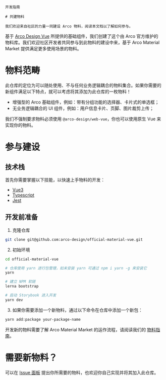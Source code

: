 `````
开发指南

# 共建物料

我们欢迎来自社区的力量一同建设 Arco 物料，阅读本文档以了解如何参与。
`````

基于 [Arco Design Vue](https://arco.design/vue) 所提供的基础组件，我们创建了这个由 Arco 官方维护的物料库。我们欢迎社区开发者共同参与到此物料的建设中来，基于 Arco Material Market 提供满足更多使用场景的物料。

# 物料范畴

此仓库的定位为可以随处使用、不与任何业务逻辑耦合的物料集合。如果你需要的新组件满足以下特点，就可以考虑将其添加为此仓库的一枚物料！

* 增强型的 Arco 基础组件，例如：带有分组功能的选择器、卡片式的单选框；
* 无业务逻辑耦合的 UI 组件，例如：用户信息卡片、页脚、图片裁剪上传；

我们不强制要求物料必须使用 `@arco-design/web-vue`，你也可以使用原生 Vue 来实现你的物料。

# 参与建设

## 技术栈

首先你需要掌握以下技能，以快速上手物料的开发：

* [Vue3](https://vuejs.org/)
* [Typescript](https://www.tslang.cn/docs/home.html)
* [Jest](https://jestjs.io)

## 开发前准备

1. 克隆仓库

```bash
git clone git@github.com:arco-design/official-material-vue.git
```

2. 初始环境

```bash
cd official-material-vue

# 仓库使用 yarn 进行包管理，如未安装 yarn 可通过 npm i yarn -g 来安装它
yarn

# 建立 NPM 软链
lerna bootstrap

# 启动 Storybook 进入开发
yarn dev
```

3. 如果你需要添加一个新物料，通过以下命令在仓库中添加一个新包：

```bash
yarn add:package your-package-name
```

开发新的物料需要了解 Arco Material Market 的运作流程，请阅读我们的 [物料指南](https://arco.design/docs/material/guide)。

# 需要新物料？

可以在 [Issue 面板](`https://github.com/arco-design/official-material-vue/issues`) 提出你所需要的物料，也欢迎你自己实现并将其加入此仓库。